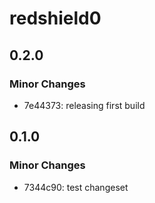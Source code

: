 # redshield0

## 0.2.0

### Minor Changes

- 7e44373: releasing first build

## 0.1.0

### Minor Changes

- 7344c90: test changeset
